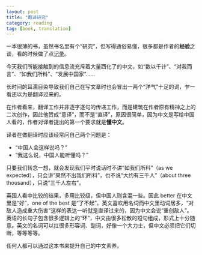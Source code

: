 ```yaml
---
layout: post
title: "翻译研究"
category: reading
tag: [book, translation]
---
```


一本很薄的书，虽然书名里有个“研究”，但写得通俗易懂，很多都是作者的**经验**之谈，看的时候做了点[记录](http://book.douban.com/annotation/20117908/)。


今天我们所能接触到的信息流充斥着大量西化了的中文，如“数以千计”、“对我而言”、“如我们所料”、“发展中国家”……


长时间的耳濡目染导致我们自己在写文章时也会冒出一两个“洋气”十足的词，乍一看还以为是翻译过来的。


在作者看来，翻译工作并非逐字逐句的传递工作，而是建筑在作者原有精神之上的二次创作，因此他赞成“意译”，而不是“直译”，原因很简单，因为中文是写给中国人看的，作者对译者提出的第一个要求就是**懂中文**。


译者在做翻译时应该经常问自己两个问题是：


* “中国人会这样说吗？”
* “我这么说，中国人能听懂吗？”


只要我们转念一想，就会发现我们平时说话时不讲“如我们所料”（as we expected），只会讲“果然不出我们所料”，也不说“大约有三千人”（about three thousand），只说“三千人左右”。


英国人看中比较的结果，多用比较级，但中国人则含混一些。因此 better 在中文里是“好”，one of the best 是“了不起”。英文喜欢用名词而中文里动词居多，“对敌人造成重大伤害”这样的表达一听就是直译过来的，因为中文会说“重创敌人”。英语的长句子包含很多逻辑上的“环”，中文由很多松散的短句组成，形式上十分随意。英文的名词可以扛很多形容词、副词，好像一个大力士，但中文必须把它们切断，等等等等。



任何人都可以通过这本书来提升自己的中文素养。
